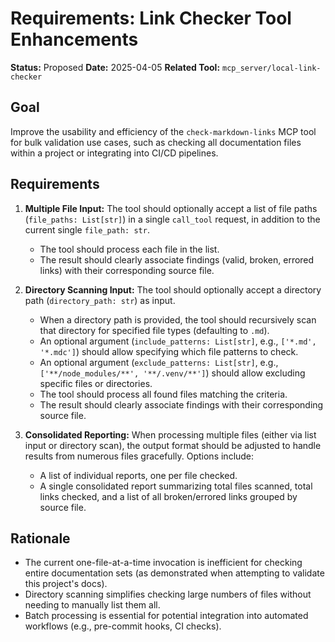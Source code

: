 # Requirements: Link Checker Tool Enhancements

**Status:** Proposed
**Date:** 2025-04-05
**Related Tool:** `mcp_server/local-link-checker`

## Goal

Improve the usability and efficiency of the `check-markdown-links` MCP tool for bulk validation use cases, such as checking all documentation files within a project or integrating into CI/CD pipelines.

## Requirements

1.  **Multiple File Input:** The tool should optionally accept a list of file paths (`file_paths: List[str]`) in a single `call_tool` request, in addition to the current single `file_path: str`.
    *   The tool should process each file in the list.
    *   The result should clearly associate findings (valid, broken, errored links) with their corresponding source file.

2.  **Directory Scanning Input:** The tool should optionally accept a directory path (`directory_path: str`) as input.
    *   When a directory path is provided, the tool should recursively scan that directory for specified file types (defaulting to `.md`).
    *   An optional argument (`include_patterns: List[str]`, e.g., `['*.md', '*.mdc']`) should allow specifying which file patterns to check.
    *   An optional argument (`exclude_patterns: List[str]`, e.g., `['**/node_modules/**', '**/.venv/**']`) should allow excluding specific files or directories.
    *   The tool should process all found files matching the criteria.
    *   The result should clearly associate findings with their corresponding source file.

3.  **Consolidated Reporting:** When processing multiple files (either via list input or directory scan), the output format should be adjusted to handle results from numerous files gracefully. Options include:
    *   A list of individual reports, one per file checked.
    *   A single consolidated report summarizing total files scanned, total links checked, and a list of all broken/errored links grouped by source file.

## Rationale

*   The current one-file-at-a-time invocation is inefficient for checking entire documentation sets (as demonstrated when attempting to validate this project's docs).
*   Directory scanning simplifies checking large numbers of files without needing to manually list them all.
*   Batch processing is essential for potential integration into automated workflows (e.g., pre-commit hooks, CI checks). 